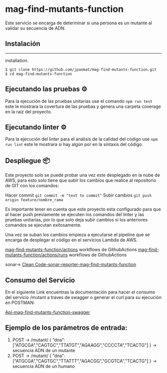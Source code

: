 # mag-find-mutants-function
Este servicio se encarga de determinar si una persona es un mutante al validar su secuencia de ADN.

## Instalación
***
installation.
```
$ git clone https://github.com/jpaomat/mag-find-mutants-function.git
$ cd mag-find-mutants-function
```
## Ejecutando las pruebas ⚙️

Para la ejecución de las pruebas unitarias use el comando `npm run test` este le mostrara la covertura de las pruebas y genera una carpeta coverage en la raiz del proyecto.

## Ejecutando linter ⚙️

Para la ejecución del linter para el análisis de la calidad del código use `npm run lint` este le mostrara si hay algún por en la sintaxis del código.

## Despliegue 📦

Este proyecto solo se puede probar una vez este desplegado en la nube de AWS, para esto solo tiene que subir los cambios que realice al repositorio de GIT con los comandos:

Hacer commit `git commit -m "text to commit"`
Subir cambios `git push origin feature/nombre_rama`

Es importante tener en cuenta que este proyecto esta configurado para que al hacer push previamente se ejecuten los comandos del linter y las pruebas unitarias, por lo que solo deja subir cambios si los anteriores comandos se ejecutan exitosamente.

Una vez se suban los cambios empieza a ejecutarse el pipeline que se encarga de desplegar el código en el servicios Lambda de AWS.

[mag-find-mutants-function/actions](https://github.com/jpaomat/mag-find-mutants-function/actions) workflows de GithubActions 
[mag-find-mutants-function/actions/runs](https://github.com/jpaomat/mag-find-mutants-function/actions/runs/1629141839) workflows de GithubActions 

sonar-> [Clean Code-sonar-reporter-mag-find-mutants-function](https://sonarcloud.io/summary/new_code?branch=feature%2FunitTests&id=jpaomat_mag-find-mutants-function)

## Consumo del Servicio
En el siguiente Link encuentras la documentación para hacer el consumo del servicio /mutant a traves de swagger o generar el curl para su ejecución en POSTMAN:

[Api-mag-find-mutants-function-swagger](https://app.swaggerhub.com/apis-docs/jpaomat/mag-mutantns_api/v1)

## Ejemplo de los parámetros de entrada:
1. POST → /mutant/ { “dna”:["ATGCGA","CAGTGC","TTATGT","AGAAGG","CCCCTA","TCACTG"] } -> secuencia ADN de un mutante
2. POST → /mutant/ { “dna”:["ATGCGA","CAGTGC","TTATTT","AGACGG","GCGTCA","TCACTG"] } -> secuencia ADN de un humano
